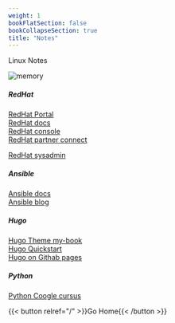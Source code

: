 ```yaml
---
weight: 1
bookFlatSection: false
bookCollapseSection: true
title: "Notes"
---
```


Linux Notes


![memory](/images/mydocs2_small.png)



##### RedHat  
[RedHat Portal](https://access.redhat.com)  
[RedHat docs](https://docs.redhat.com)  
[RedHat console](https://console.redhat.com)  
[RedHat partner connect](https://partnercenter.redhat.com/Dashboard_page)  

[RedHat sysadmin](https://redhat.com/sysadmin)  


##### Ansible

[Ansible docs](https://docs.ansible.com/ansible/latest)  
[Ansible blog](https://www.ansible.com/blog)  

##### Hugo

[Hugo Theme my-book](https://github.com/alex-shpak/hugo-book)  
[Hugo Quickstart](https://gohugo.io/getting-started/quick-start/)   
[Hugo on Githab pages](https://gohugo.io/hosting-and-deployment/hosting-on-github/)   

##### Python

[Python Coogle cursus](https://developers.google.com/edu/python)

{{< button relref="/" >}}Go Home{{< /button >}}
